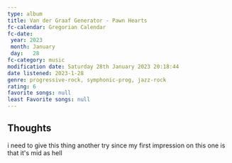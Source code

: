 ```yaml
---
type: album 
title: Van der Graaf Generator - Pawn Hearts 
fc-calendar: Gregorian Calendar
fc-date: 
 year: 2023
 month: January
 day:   28
fc-category: music
modification date: Saturday 28th January 2023 20:18:44
date listened: 2023-1-28 
genre: progressive-rock, symphonic-prog, jazz-rock
rating: 6
favorite songs: null
least Favorite songs: null
---
```

## Thoughts

i need to give this thing another try since my first impression on this one is that it's mid as hell